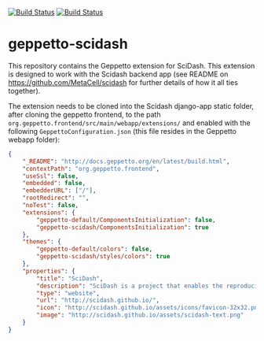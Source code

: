 [![Build Status](https://img.shields.io/travis/MetaCell/geppetto-scidash/master.svg?style=flat-square&label=master)](https://travis-ci.org/MetaCell/geppetto-scidash)
[![Build Status](https://img.shields.io/travis/MetaCell/geppetto-scidash/development.svg?style=flat-square&label=develop)](https://travis-ci.org/MetaCell/geppetto-scidash)
# geppetto-scidash


This repository contains the Geppetto extension for SciDash. This extension is designed to work with the Scidash backend app (see README on https://github.com/MetaCell/scidash for further details of how it all ties together).

The extension needs to be cloned into the Scidash django-app static folder, after cloning the geppetto frontend, to the path `org.geppetto.frontend/src/main/webapp/extensions/` and enabled with the following `GeppettoConfiguration.json` (this file resides in the Geppetto webapp folder):

```json
{
	"_README": "http://docs.geppetto.org/en/latest/build.html",
	"contextPath": "org.geppetto.frontend",
	"useSsl": false,
	"embedded": false,
	"embedderURL": ["/"],
	"rootRedirect": "",
	"noTest": false,
	"extensions": {
		"geppetto-default/ComponentsInitialization": false,
		"geppetto-scidash/ComponentsInitialization": true
	},
	"themes": {
		"geppetto-default/colors": false,
		"geppetto-scidash/styles/colors": true
	},
	"properties": {
		"title": "SciDash",
		"description": "SciDash is a project that enables the reproducible execution and visualization of data-driven unit test for assessing model quality.",
		"type": "website",
		"url": "http://scidash.github.io/",
		"icon": "http://scidash.github.io/assets/icons/favicon-32x32.png",
		"image": "http://scidash.github.io/assets/scidash-text.png"
	}
}
```

